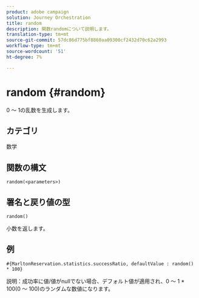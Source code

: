 ```yaml
---
product: adobe campaign
solution: Journey Orchestration
title: random
description: 関数randomについて説明します。
translation-type: tm+mt
source-git-commit: 57dc86d775bf8860aa09300cf2432d70c62a2993
workflow-type: tm+mt
source-wordcount: '51'
ht-degree: 7%

---
```



# random {#random}

0 ～ 1の乱数を生成します。

## カテゴリ

数学

## 関数の構文

`random(<parameters>)`

## 署名と戻り値の型

`random()`

小数を返します。

## 例

`#{MarltonReservation.statistics.successRatio, defaultValue : random() * 100}`

説明：成功率に値/値がnullでない場合、デフォルト値が適用され、0 ～ 1 * 100(0 ～ 100)のランダムな数値になります。
